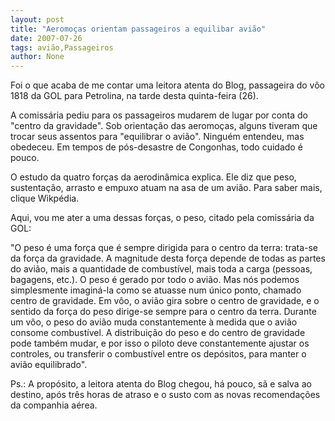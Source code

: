 ```yaml
---
layout: post
title: "Aeromoças orientam passageiros a equilibar avião"
date: 2007-07-26
tags: avião,Passageiros
author: None
---
```

Foi o que acaba de me contar uma leitora atenta do Blog, passageira do vôo 1818 da GOL para Petrolina, na tarde desta quinta-feira (26).

A comissária pediu para os passageiros mudarem de lugar por conta do "centro da gravidade". Sob orientação das aeromoças, alguns tiveram que trocar seus assentos para "equilibrar o avião". Ninguém entendeu, mas obedeceu. Em tempos de pós-desastre de Congonhas, todo cuidado é pouco.

O estudo da quatro forças da aerodinâmica explica. Ele diz que peso, sustentação, arrasto e empuxo atuam na asa de um avião. Para saber mais, clique Wikpédia.

Aqui, vou me ater a uma dessas forças, o peso, citado pela comissária da GOL: 

 

 "O peso é uma força que é sempre dirigida para o centro da terra: trata-se da força da gravidade. A magnitude desta força depende de todas as partes do avião, mais a quantidade de combustível, mais toda a carga (pessoas, bagagens, etc.). O peso é gerado por todo o avião. Mas nós podemos simplesmente imaginá-la como se atuasse num único ponto, chamado centro de gravidade. Em vôo, o avião gira sobre o centro de gravidade, e o sentido da força do peso dirige-se sempre para o centro da terra. Durante um vôo, o peso do avião muda constantemente à medida que o avião consome combustível. A distribuição do peso e do centro de gravidade pode também mudar, e por isso o piloto deve constantemente ajustar os controles, ou transferir o combustível entre os depósitos, para manter o avião equilibrado".

 

Ps.: A propósito, a leitora atenta do Blog chegou, há pouco, sã e salva ao destino, após três horas de atraso e o susto com as novas recomendações da companhia aérea.